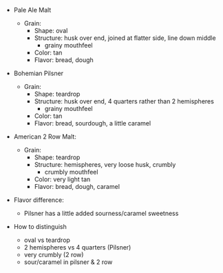 * Pale Ale Malt
	* Grain:
		* Shape: oval
		* Structure: husk over end, joined at flatter side, line down middle
			* grainy mouthfeel
		* Color: tan
		* Flavor: bread, dough
* Bohemian Pilsner
	* Grain:
		* Shape: teardrop
		* Structure: husk over end, 4 quarters rather than 2 hemispheres
			* grainy mouthfeel
		* Color: tan
		* Flavor: bread, sourdough, a little caramel
* American 2 Row Malt:
	* Grain:
		* Shape: teardrop
		* Structure: hemispheres, very loose husk, crumbly
			* crumbly mouthfeel
		* Color: very light tan
		* Flavor: bread, dough, caramel

* Flavor difference:
	* Pilsner has a little added sourness/caramel sweetness
* How to distinguish
	* oval vs teardrop
	* 2 hemispheres vs 4 quarters (Pilsner)
	* very crumbly (2 row)
	* sour/caramel in pilsner & 2 row